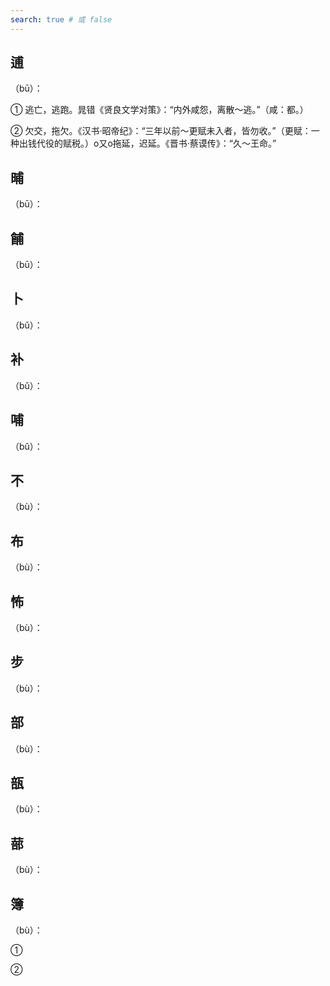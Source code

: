 ```yaml
---
search: true # 或 false
---
```


## 逋

（bū）：

➀ 逃亡，逃跑。晁错《贤良文学对策》：“内外咸怨，离散～逃。”（咸：都。）

➁ 欠交，拖欠。《汉书·昭帝纪》：“三年以前～更赋未入者，皆勿收。”（更赋：一种出钱代役的赋税。）o又o拖延，迟延。《晋书·蔡谟传》：“久～王命。”

## 晡

（bū）：

## 餔

（bū）：

## 卜

（bǔ）：

## 补

（bǔ）：

## 哺

（bǔ）：

## 不

（bù）：

## 布

（bù）：

## 怖

（bù）：

## 步

（bù）：

## 部

（bù）：

## 瓿

（bù）：

## 蔀

（bù）：

## 簿

（bù）：

➀

➁